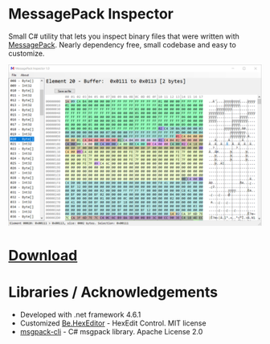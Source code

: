 # MessagePack Inspector

Small C# utility that lets you inspect binary files that were written with [MessagePack](https://msgpack.org). Nearly dependency free, small codebase and easy to customize.

![Preview1](./preview.png)

# [Download](https://github.com/BeamNG/msgpackInspector/releases/download/1.0/msgpackInspector-1.0.zip)

# Libraries / Acknowledgements
 * Developed with .net framework 4.6.1
 * Customized [Be.HexEditor](https://sourceforge.net/projects/hexbox/) - HexEdit Control. MIT license
 * [msgpack-cli](https://github.com/msgpack/msgpack-cli) - C# msgpack library. Apache License 2.0
